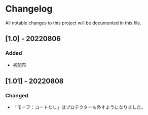 # Changelog
All notable changes to this project will be documented in this file.

## [1.0] - 20220806
### Added
- 初配布

## [1.01] - 20220808
### Changed
- 「モーフ：コートなし」はプロテクターも外すようになりました。
